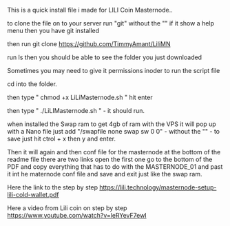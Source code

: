 This is a quick install file i made for LILI Coin Masternode..

to clone the file on to your server run "git" without the "" if it show a help menu then you have git installed 

then run git clone https://github.com/TimmyAmant/LiliMN 

run ls then you should be able to see the folder you just downloaded

Sometimes you may need to give it permissions inoder to run the script file

cd into the folder.

then type " chmod +x LiLiMasternode.sh " hit enter 

then type " ./LiLIMasternode.sh " - it should run. 

when installed the Swap ram to get 4gb of ram with the VPS it will pop up with a Nano file  just add "/swapfile none swap sw 0 0" - without the "" - to save just hit ctrol + x then y and enter. 


Then it will again and then conf file for the masternode 
at the bottom of the readme file there are two links open the first one 
go to the bottom of the PDF and copy everything that has to do with the MASTERNODE_01 and past it 
int he maternode conf file and save and exit just like the swap ram. 



Here the link to the step by step 
https://lili.technology/masternode-setup-lili-cold-wallet.pdf

Here a video from Lili coin on step by step 
https://www.youtube.com/watch?v=leRYevF7ewI


